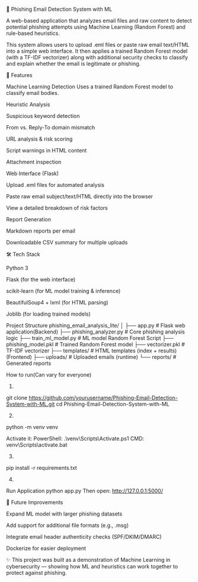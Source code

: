 📧 Phishing Email Detection System with ML

A web-based application that analyzes email files and raw content to detect potential phishing attempts using Machine Learning (Random Forest) and rule-based heuristics.

This system allows users to upload .eml files or paste raw email text/HTML into a simple web interface. It then applies a trained Random Forest model (with a TF-IDF vectorizer) along with additional security checks to classify and explain whether the email is legitimate or phishing.

🚀 Features

Machine Learning Detection
Uses a trained Random Forest model to classify email bodies.

Heuristic Analysis

Suspicious keyword detection

From vs. Reply-To domain mismatch

URL analysis & risk scoring

Script warnings in HTML content

Attachment inspection

Web Interface (Flask)

Upload .eml files for automated analysis

Paste raw email subject/text/HTML directly into the browser

View a detailed breakdown of risk factors

Report Generation

Markdown reports per email

Downloadable CSV summary for multiple uploads

🛠️ Tech Stack

Python 3

Flask (for the web interface)

scikit-learn (for ML model training & inference)

BeautifulSoup4 + lxml (for HTML parsing)

Joblib (for loading trained models)

Project Structure
phishing_email_analysis_lite/
│
├── app.py                  # Flask web application(Backend)
├── phishing_analyzer.py    # Core phishing analysis logic
├── train_ml_model.py       # ML model Random Forest Script
├── phishing_model.pkl      # Trained Random Forest model
├── vectorizer.pkl          # TF-IDF vectorizer
├── templates/              # HTML templates (index + results)(Frontend)
├── uploads/                # Uploaded emails (runtime)
└── reports/                # Generated reports

How to run(Can vary for everyone)

1)
git clone https://github.com/yourusername/Phishing-Email-Detection-System-with-ML.git
cd Phishing-Email-Detection-System-with-ML

2)
python -m venv venv

Activate it:
PowerShell: .\venv\Scripts\Activate.ps1
CMD: venv\Scripts\activate.bat

3)
pip install -r requirements.txt

4)
Run Application
python app.py
Then open: http://127.0.0.1:5000/

🎯 Future Improvements

Expand ML model with larger phishing datasets

Add support for additional file formats (e.g., .msg)

Integrate email header authenticity checks (SPF/DKIM/DMARC)

Dockerize for easier deployment

✨ This project was built as a demonstration of Machine Learning in cybersecurity — showing how ML and heuristics can work together to protect against phishing.









